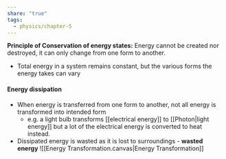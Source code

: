 ```yaml
---
share: "true"
tags:
  - physics/chapter-5
---
```


**Principle of Conservation of energy states:** Energy cannot be created nor destroyed, it can only change from one form to another.
- Total energy in a system remains constant, but the various forms the energy takes can vary


#### Energy dissipation
- When energy is transferred from one form to another, not all energy is transformed into intended form
	- e.g. a light bulb transforms [[electrical energy]] to [[Photon|light energy]] but a lot of the electrical energy is converted to heat instead.
- Dissipated energy is wasted as it is lost to surroundings - **wasted energy**
![[Energy Transformation.canvas|Energy Transformation]]
